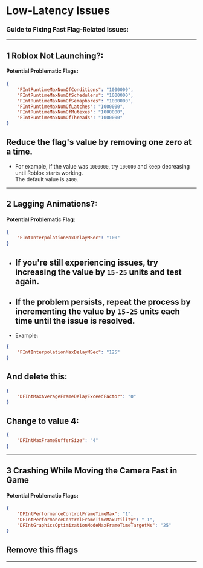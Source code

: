# Low-Latency Issues

### Guide to Fixing Fast Flag-Related Issues:


---
## 1 Roblox Not Launching?:  
#### Potential Problematic Flags:  
```json
{
    "FIntRuntimeMaxNumOfConditions": "1000000",
    "FIntRuntimeMaxNumOfSchedulers": "1000000",
    "FIntRuntimeMaxNumOfSemaphores": "1000000",
    "FIntRuntimeMaxNumOfLatches": "1000000",
    "FIntRuntimeMaxNumOfMutexes": "1000000",
    "FIntRuntimeMaxNumOfThreads": "1000000"
}
```
## Reduce the flag's value by removing one zero at a time.  
- For example, if the value was `1000000`, try `100000` and keep decreasing until Roblox starts working.  
The default value is `2400`.
---
## 2 Lagging Animations?:  
#### Potential Problematic Flag:  
```json
{
    "FIntInterpolationMaxDelayMSec": "100"
}
```
- ##  If you're still experiencing issues, try increasing the value by `15-25` units and test again.  
- ##  If the problem persists, repeat the process by incrementing the value by `15-25` units each time until the issue is resolved.
- Example:
```json
{
    "FIntInterpolationMaxDelayMSec": "125"
}
```
## And delete this:
```json
{
    "DFIntMaxAverageFrameDelayExceedFactor": "0"
}
```
## Change to value 4:
```json
{
    "DFIntMaxFrameBufferSize": "4"
}
```
---
## 3 Crashing While Moving the Camera Fast in Game
#### Potential Problematic Flags:  
```json
{
    "DFIntPerformanceControlFrameTimeMax": "1",
    "DFIntPerformanceControlFrameTimeMaxUtility": "-1",
    "DFIntGraphicsOptimizationModeMaxFrameTimeTargetMs": "25"
}
```
## Remove this fflags
---
